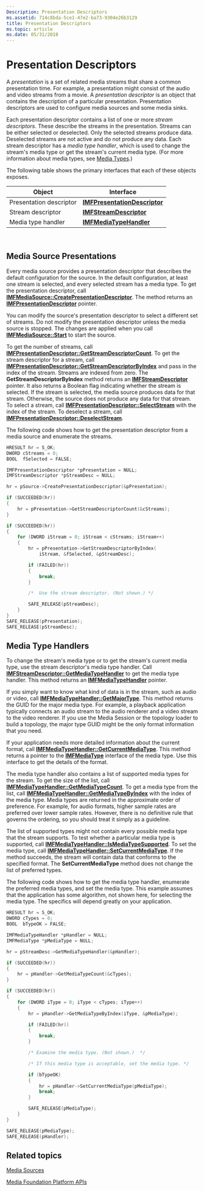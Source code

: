 ```yaml
---
Description: Presentation Descriptors
ms.assetid: 714c8bda-5ce1-47e2-ba73-9304e26b3129
title: Presentation Descriptors
ms.topic: article
ms.date: 05/31/2018
---
```


# Presentation Descriptors

A *presentation* is a set of related media streams that share a common presentation time. For example, a presentation might consist of the audio and video streams from a movie. A *presentation descriptor* is an object that contains the description of a particular presentation. Presentation descriptors are used to configure media sources and some media sinks.

Each presentation descriptor contains a list of one or more *stream descriptors*. These describe the streams in the presentation. Streams can be either selected or deselected. Only the selected streams produce data. Deselected streams are not active and do not produce any data. Each stream descriptor has a *media type handler*, which is used to change the stream's media type or get the stream's current media type. (For more information about media types, see [Media Types](media-types.md).)

The following table shows the primary interfaces that each of these objects exposes.



| Object                  | Interface                                                      |
|-------------------------|----------------------------------------------------------------|
| Presentation descriptor | [**IMFPresentationDescriptor**](/windows/desktop/api/mfidl/nn-mfidl-imfpresentationdescriptor) |
| Stream descriptor       | [**IMFStreamDescriptor**](/windows/desktop/api/mfidl/nn-mfidl-imfstreamdescriptor)             |
| Media type handler      | [**IMFMediaTypeHandler**](/windows/desktop/api/mfidl/nn-mfidl-imfmediatypehandler)             |



 

## Media Source Presentations

Every media source provides a presentation descriptor that describes the default configuration for the source. In the default configuration, at least one stream is selected, and every selected stream has a media type. To get the presentation descriptor, call [**IMFMediaSource::CreatePresentationDescriptor**](/windows/desktop/api/mfidl/nf-mfidl-imfmediasource-createpresentationdescriptor). The method returns an [**IMFPresentationDescriptor**](/windows/desktop/api/mfidl/nn-mfidl-imfpresentationdescriptor) pointer.

You can modify the source's presentation descriptor to select a different set of streams. Do not modify the presentation descriptor unless the media source is stopped. The changes are applied when you call [**IMFMediaSource::Start**](/windows/desktop/api/mfidl/nf-mfidl-imfmediasource-start) to start the source.

To get the number of streams, call [**IMFPresentationDescriptor::GetStreamDescriptorCount**](/windows/desktop/api/mfidl/nf-mfidl-imfpresentationdescriptor-getstreamdescriptorcount). To get the stream descriptor for a stream, call [**IMFPresentationDescriptor::GetStreamDescriptorByIndex**](/windows/desktop/api/mfidl/nf-mfidl-imfpresentationdescriptor-getstreamdescriptorbyindex) and pass in the index of the stream. Streams are indexed from zero. The **GetStreamDescriptorByIndex** method returns an [**IMFStreamDescriptor**](/windows/desktop/api/mfidl/nn-mfidl-imfstreamdescriptor) pointer. It also returns a Boolean flag indicating whether the stream is selected. If the stream is selected, the media source produces data for that stream. Otherwise, the source does not produce any data for that stream. To select a stream, call [**IMFPresentationDescriptor::SelectStream**](/windows/desktop/api/mfidl/nf-mfidl-imfpresentationdescriptor-selectstream) with the index of the stream. To deselect a stream, call [**IMFPresentationDescriptor::DeselectStream**](/windows/desktop/api/mfidl/nf-mfidl-imfpresentationdescriptor-deselectstream).

The following code shows how to get the presentation descriptor from a media source and enumerate the streams.


```C++
HRESULT hr = S_OK;
DWORD cStreams = 0;
BOOL  fSelected = FALSE;

IMFPresentationDescriptor *pPresentation = NULL;
IMFStreamDescriptor *pStreamDesc = NULL;

hr = pSource->CreatePresentationDescriptor(&pPresentation);

if (SUCCEEDED(hr))
{
    hr = pPresentation->GetStreamDescriptorCount(&cStreams);
}

if (SUCCEEDED(hr))
{
    for (DWORD iStream = 0; iStream < cStreams; iStream++)
    {
        hr = pPresentation->GetStreamDescriptorByIndex(
            iStream, &fSelected, &pStreamDesc);

        if (FAILED(hr))
        {
            break;
        }

        /*  Use the stream descriptor. (Not shown.) */

        SAFE_RELEASE(pStreamDesc);
    }
}
SAFE_RELEASE(pPresentation);
SAFE_RELEASE(pStreamDesc);
```



## Media Type Handlers

To change the stream's media type or to get the stream's current media type, use the stream descriptor's media type handler. Call [**IMFStreamDescriptor::GetMediaTypeHandler**](/windows/desktop/api/mfidl/nf-mfidl-imfstreamdescriptor-getmediatypehandler) to get the media type handler. This method returns an [**IMFMediaTypeHandler**](/windows/desktop/api/mfidl/nn-mfidl-imfmediatypehandler) pointer.

If you simply want to know what kind of data is in the stream, such as audio or video, call [**IMFMediaTypeHandler::GetMajorType**](/windows/desktop/api/mfidl/nf-mfidl-imfmediatypehandler-getmajortype). This method returns the GUID for the major media type. For example, a playback application typically connects an audio stream to the audio renderer and a video stream to the video renderer. If you use the Media Session or the topology loader to build a topology, the major type GUID might be the only format information that you need.

If your application needs more detailed information about the current format, call [**IMFMediaTypeHandler::GetCurrentMediaType**](/windows/desktop/api/mfidl/nf-mfidl-imfmediatypehandler-getcurrentmediatype). This method returns a pointer to the [**IMFMediaType**](/windows/desktop/api/mfobjects/nn-mfobjects-imfmediatype) interface of the media type. Use this interface to get the details of the format.

The media type handler also contains a list of supported media types for the stream. To get the size of the list, call [**IMFMediaTypeHandler::GetMediaTypeCount**](/windows/desktop/api/mfidl/nf-mfidl-imfmediatypehandler-getmediatypecount). To get a media type from the list, call [**IMFMediaTypeHandler::GetMediaTypeByIndex**](/windows/desktop/api/mfidl/nf-mfidl-imfmediatypehandler-getmediatypebyindex) with the index of the media type. Media types are returned in the approximate order of preference. For example, for audio formats, higher sample rates are preferred over lower sample rates. However, there is no definitive rule that governs the ordering, so you should treat it simply as a guideline.

The list of supported types might not contain every possible media type that the stream supports. To test whether a particular media type is supported, call [**IMFMediaTypeHandler::IsMediaTypeSupported**](/windows/desktop/api/mfidl/nf-mfidl-imfmediatypehandler-ismediatypesupported). To set the media type, call [**IMFMediaTypeHandler::SetCurrentMediaType**](/windows/desktop/api/mfidl/nf-mfidl-imfmediatypehandler-setcurrentmediatype). If the method succeeds, the stream will contain data that conforms to the specified format. The **SetCurrentMediaType** method does not change the list of preferred types.

The following code shows how to get the media type handler, enumerate the preferred media types, and set the media type. This example assumes that the application has some algorithm, not shown here, for selecting the media type. The specifics will depend greatly on your application.


```C++
HRESULT hr = S_OK;
DWORD cTypes = 0;
BOOL  bTypeOK = FALSE;

IMFMediaTypeHandler *pHandler = NULL;
IMFMediaType *pMediaType = NULL;

hr = pStreamDesc->GetMediaTypeHandler(&pHandler);

if (SUCCEEDED(hr))
{
    hr = pHandler->GetMediaTypeCount(&cTypes);
}

if (SUCCEEDED(hr))
{
    for (DWORD iType = 0; iType < cTypes; iType++)
    {   
        hr = pHandler->GetMediaTypeByIndex(iType, &pMediaType);

        if (FAILED(hr))
        {
            break;
        }

        /* Examine the media type. (Not shown.)  */

        /* If this media type is acceptable, set the media type. */

        if (bTypeOK)
        {
            hr = pHandler->SetCurrentMediaType(pMediaType);
            break;
        }

        SAFE_RELEASE(pMediaType);
    }
}    

SAFE_RELEASE(pMediaType);
SAFE_RELEASE(pHandler);
```



## Related topics

<dl> <dt>

[Media Sources](media-sources.md)
</dt> <dt>

[Media Foundation Platform APIs](media-foundation-platform-apis.md)
</dt> </dl>

 

 



